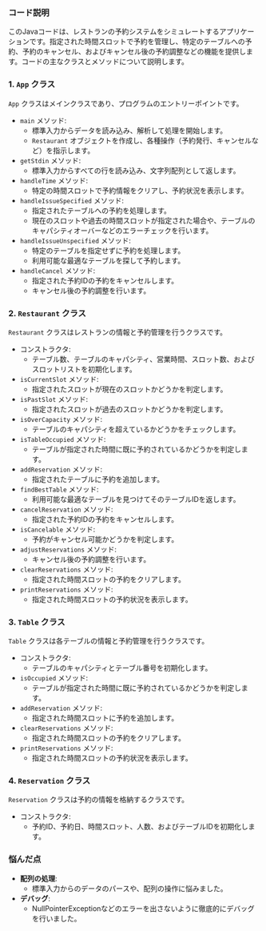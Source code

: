 ### コード説明

このJavaコードは、レストランの予約システムをシミュレートするアプリケーションです。指定された時間スロットで予約を管理し、特定のテーブルへの予約、予約のキャンセル、およびキャンセル後の予約調整などの機能を提供します。コードの主なクラスとメソッドについて説明します。

### 1. `App` クラス

`App` クラスはメインクラスであり、プログラムのエントリーポイントです。

- `main` メソッド:
    - 標準入力からデータを読み込み、解析して処理を開始します。
    - `Restaurant` オブジェクトを作成し、各種操作（予約発行、キャンセルなど）を指示します。
- `getStdin` メソッド:
    - 標準入力からすべての行を読み込み、文字列配列として返します。
- `handleTime` メソッド:
    - 特定の時間スロットで予約情報をクリアし、予約状況を表示します。
- `handleIssueSpecified` メソッド:
    - 指定されたテーブルへの予約を処理します。
    - 現在のスロットや過去の時間スロットが指定された場合や、テーブルのキャパシティオーバーなどのエラーチェックを行います。
- `handleIssueUnspecified` メソッド:
    - 特定のテーブルを指定せずに予約を処理します。
    - 利用可能な最適なテーブルを探して予約します。
- `handleCancel` メソッド:
    - 指定された予約IDの予約をキャンセルします。
    - キャンセル後の予約調整を行います。

### 2. `Restaurant` クラス

`Restaurant` クラスはレストランの情報と予約管理を行うクラスです。

- コンストラクタ:
    - テーブル数、テーブルのキャパシティ、営業時間、スロット数、およびスロットリストを初期化します。
- `isCurrentSlot` メソッド:
    - 指定されたスロットが現在のスロットかどうかを判定します。
- `isPastSlot` メソッド:
    - 指定されたスロットが過去のスロットかどうかを判定します。
- `isOverCapacity` メソッド:
    - テーブルのキャパシティを超えているかどうかをチェックします。
- `isTableOccupied` メソッド:
    - テーブルが指定された時間に既に予約されているかどうかを判定します。
- `addReservation` メソッド:
    - 指定されたテーブルに予約を追加します。
- `findBestTable` メソッド:
    - 利用可能な最適なテーブルを見つけてそのテーブルIDを返します。
- `cancelReservation` メソッド:
    - 指定された予約IDの予約をキャンセルします。
- `isCancelable` メソッド:
    - 予約がキャンセル可能かどうかを判定します。
- `adjustReservations` メソッド:
    - キャンセル後の予約調整を行います。
- `clearReservations` メソッド:
    - 指定された時間スロットの予約をクリアします。
- `printReservations` メソッド:
    - 指定された時間スロットの予約状況を表示します。

### 3. `Table` クラス

`Table` クラスは各テーブルの情報と予約管理を行うクラスです。

- コンストラクタ:
    - テーブルのキャパシティとテーブル番号を初期化します。
- `isOccupied` メソッド:
    - テーブルが指定された時間に既に予約されているかどうかを判定します。
- `addReservation` メソッド:
    - 指定された時間スロットに予約を追加します。
- `clearReservations` メソッド:
    - 指定された時間スロットの予約をクリアします。
- `printReservations` メソッド:
    - 指定された時間スロットの予約状況を表示します。

### 4. `Reservation` クラス

`Reservation` クラスは予約の情報を格納するクラスです。

- コンストラクタ:
    - 予約ID、予約日、時間スロット、人数、およびテーブルIDを初期化します。

### 悩んだ点

- **配列の処理**:
    - 標準入力からのデータのパースや、配列の操作に悩みました。
- **デバッグ**:
    - NullPointerExceptionなどのエラーを出さないように徹底的にデバッグを行いました。
